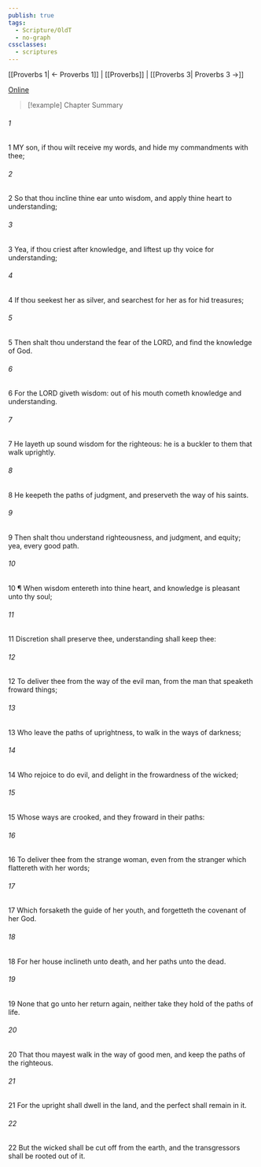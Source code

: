 ```yaml
---
publish: true
tags:
  - Scripture/OldT
  - no-graph
cssclasses:
  - scriptures
---
```

[[Proverbs 1| ← Proverbs 1]] | [[Proverbs]] | [[Proverbs 3| Proverbs 3 →]]

[Online](https://churchofjesuschrist.org/study/scriptures/ot/prov/2?lang=eng)

>[!example] Chapter Summary
>
###### 1
1 MY son, if thou wilt receive my words, and hide my commandments with thee;
###### 2
2 So that thou incline thine ear unto wisdom, and apply thine heart to understanding;
###### 3
3 Yea, if thou criest after knowledge, and liftest up thy voice for understanding;
###### 4
4 If thou seekest her as silver, and searchest for her as for hid treasures;
###### 5
5 Then shalt thou understand the fear of the LORD, and find the knowledge of God.
###### 6
6 For the LORD giveth wisdom: out of his mouth cometh knowledge and understanding.
###### 7
7 He layeth up sound wisdom for the righteous: he is a buckler to them that walk uprightly.
###### 8
8 He keepeth the paths of judgment, and preserveth the way of his saints.
###### 9
9 Then shalt thou understand righteousness, and judgment, and equity; yea, every good path.
###### 10
10 ¶ When wisdom entereth into thine heart, and knowledge is pleasant unto thy soul;
###### 11
11 Discretion shall preserve thee, understanding shall keep thee:
###### 12
12 To deliver thee from the way of the evil man, from the man that speaketh froward things;
###### 13
13 Who leave the paths of uprightness, to walk in the ways of darkness;
###### 14
14 Who rejoice to do evil, and delight in the frowardness of the wicked;
###### 15
15 Whose ways are crooked, and they froward in their paths:
###### 16
16 To deliver thee from the strange woman, even from the stranger which flattereth with her words;
###### 17
17 Which forsaketh the guide of her youth, and forgetteth the covenant of her God.
###### 18
18 For her house inclineth unto death, and her paths unto the dead.
###### 19
19 None that go unto her return again, neither take they hold of the paths of life.
###### 20
20 That thou mayest walk in the way of good men, and keep the paths of the righteous.
###### 21
21 For the upright shall dwell in the land, and the perfect shall remain in it.
###### 22
22 But the wicked shall be cut off from the earth, and the transgressors shall be rooted out of it.



